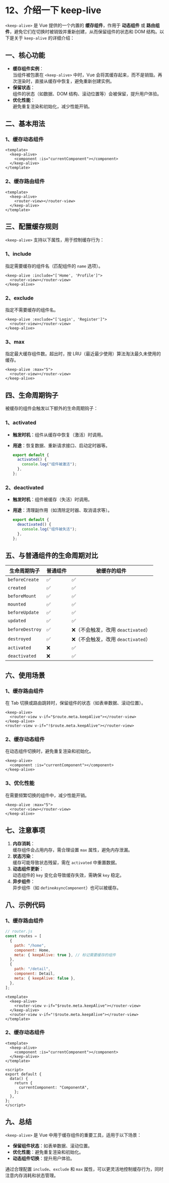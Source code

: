 # 12、介绍一下 keep-live

`<keep-alive>` 是 Vue 提供的一个内置的 **缓存组件**，作用于 **动态组件** 或 **路由组件**，避免它们在切换时被销毁并重新创建，从而保留组件的状态和 DOM 结构。以下是关于 `keep-alive` 的详细介绍：

## 一、核心功能

- **缓存组件实例**：  
  当组件被包裹在 `<keep-alive>` 中时，Vue 会将其缓存起来，而不是销毁。再次渲染时，直接从缓存中恢复，避免重新创建实例。
- **保留状态**：  
  组件的状态（如数据、DOM 结构、滚动位置等）会被保留，提升用户体验。
- **优化性能**：  
  避免重复渲染和初始化，减少性能开销。

## 二、基本用法

### 1、缓存动态组件

```vue
<template>
  <keep-alive>
    <component :is="currentComponent"></component>
  </keep-alive>
</template>
```

### 2、缓存路由组件

```vue
<template>
  <keep-alive>
    <router-view></router-view>
  </keep-alive>
</template>
```

## 三、配置缓存规则

`<keep-alive>` 支持以下属性，用于控制缓存行为：

### 1、include

指定需要缓存的组件名（匹配组件的 `name` 选项）。

```vue
<keep-alive :include="['Home', 'Profile']">
  <router-view></router-view>
</keep-alive>
```

### 2、exclude

指定不需要缓存的组件名。

```vue
<keep-alive :exclude="['Login', 'Register']">
  <router-view></router-view>
</keep-alive>
```

### 3、max

指定最大缓存组件数。超出时，按 LRU（最近最少使用）算法淘汰最久未使用的缓存。

```vue
<keep-alive :max="5">
  <router-view></router-view>
</keep-alive>
```

## 四、生命周期钩子

被缓存的组件会触发以下额外的生命周期钩子：

### 1、activated

- **触发时机**：组件从缓存中恢复（激活）时调用。

- **用途**：恢复数据、重新请求接口、启动定时器等。

  ```javascript
  export default {
    activated() {
      console.log("组件被激活");
    },
  };
  ```

### 2、deactivated

- **触发时机**：组件被缓存（失活）时调用。

- **用途**：清理副作用（如清除定时器、取消请求等）。

  ```javascript
  export default {
    deactivated() {
      console.log("组件被失活");
    },
  };
  ```

## 五、与普通组件的生命周期对比

| **生命周期钩子** | **普通组件** | **被缓存的组件**                   |
| ---------------- | ------------ | ---------------------------------- |
| `beforeCreate`   | ✅           | ✅                                 |
| `created`        | ✅           | ✅                                 |
| `beforeMount`    | ✅           | ✅                                 |
| `mounted`        | ✅           | ✅                                 |
| `beforeUpdate`   | ✅           | ✅                                 |
| `updated`        | ✅           | ✅                                 |
| `beforeDestroy`  | ✅           | ❌（不会触发，改用 `deactivated`） |
| `destroyed`      | ✅           | ❌（不会触发，改用 `deactivated`） |
| `activated`      | ❌           | ✅                                 |
| `deactivated`    | ❌           | ✅                                 |

## 六、使用场景

### 1、缓存路由组件

在 Tab 切换或路由跳转时，保留组件的状态（如表单数据、滚动位置）。

```vue
<keep-alive>
  <router-view v-if="$route.meta.keepAlive"></router-view>
</keep-alive>
<router-view v-if="!$route.meta.keepAlive"></router-view>
```

### 2、缓存动态组件

在动态组件切换时，避免重复渲染和初始化。

```vue
<keep-alive>
  <component :is="currentComponent"></component>
</keep-alive>
```

### 3、优化性能

在需要频繁切换的组件中，减少性能开销。

```vue
<keep-alive :max="5">
  <router-view></router-view>
</keep-alive>
```

## 七、注意事项

1. **内存消耗**：  
   缓存组件会占用内存，需合理设置 `max` 属性，避免内存泄漏。
2. **状态污染**：  
   缓存可能导致状态残留，需在 `activated` 中重置数据。
3. **动态组件更新**：  
   动态组件的 `key` 变化会导致缓存失效，需确保 `key` 稳定。
4. **异步组件**：  
   异步组件（如 `defineAsyncComponent`）也可以被缓存。

## 八、示例代码

### 1、缓存路由组件

```javascript
// router.js
const routes = [
  {
    path: "/home",
    component: Home,
    meta: { keepAlive: true }, // 标记需要缓存的组件
  },
  {
    path: "/detail",
    component: Detail,
    meta: { keepAlive: false },
  },
];
```

```vue
<template>
  <keep-alive>
    <router-view v-if="$route.meta.keepAlive"></router-view>
  </keep-alive>
  <router-view v-if="!$route.meta.keepAlive"></router-view>
</template>
```

### 2、缓存动态组件

```vue
<template>
  <keep-alive>
    <component :is="currentComponent"></component>
  </keep-alive>
</template>

<script>
export default {
  data() {
    return {
      currentComponent: "ComponentA",
    };
  },
};
</script>
```

## 九、总结

`<keep-alive>` 是 Vue 中用于缓存组件的重要工具，适用于以下场景：

- **保留组件状态**：如表单数据、滚动位置。
- **优化性能**：避免重复渲染和初始化。
- **动态组件切换**：提升用户体验。

通过合理配置 `include`、`exclude` 和 `max` 属性，可以更灵活地控制缓存行为，同时注意内存消耗和状态管理。
